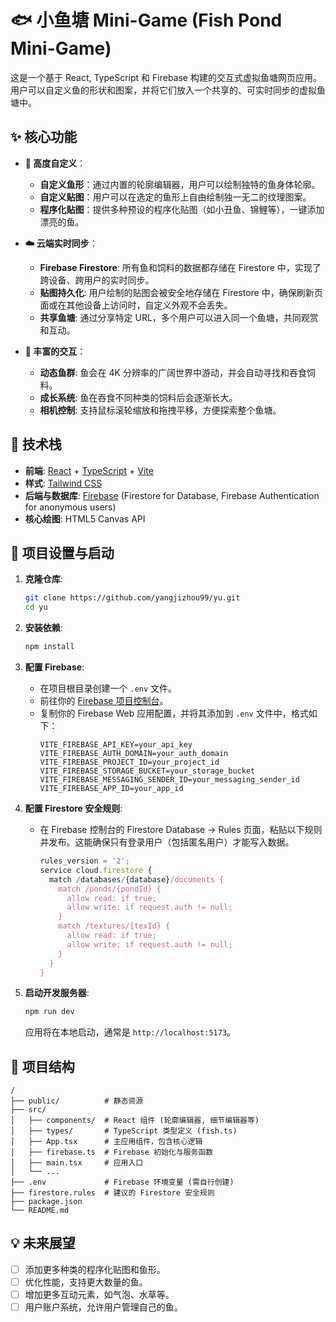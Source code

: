 # 🐟 小鱼塘 Mini-Game (Fish Pond Mini-Game)

这是一个基于 React, TypeScript 和 Firebase 构建的交互式虚拟鱼塘网页应用。用户可以自定义鱼的形状和图案，并将它们放入一个共享的、可实时同步的虚拟鱼塘中。

 <!-- 建议替换为你的应用截图 -->

## ✨ 核心功能

- **🎨 高度自定义**：
  - **自定义鱼形**：通过内置的轮廓编辑器，用户可以绘制独特的鱼身体轮廓。
  - **自定义贴图**：用户可以在选定的鱼形上自由绘制独一无二的纹理图案。
  - **程序化贴图**：提供多种预设的程序化贴图（如小丑鱼、锦鲤等），一键添加漂亮的鱼。

- **☁️ 云端实时同步**：
  - **Firebase Firestore**: 所有鱼和饲料的数据都存储在 Firestore 中，实现了跨设备、跨用户的实时同步。
  - **贴图持久化**: 用户绘制的贴图会被安全地存储在 Firestore 中，确保刷新页面或在其他设备上访问时，自定义外观不会丢失。
  - **共享鱼塘**: 通过分享特定 URL，多个用户可以进入同一个鱼塘，共同观赏和互动。

- **🐠 丰富的交互**：
  - **动态鱼群**: 鱼会在 4K 分辨率的广阔世界中游动，并会自动寻找和吞食饲料。
  - **成长系统**: 鱼在吞食不同种类的饲料后会逐渐长大。
  - **相机控制**: 支持鼠标滚轮缩放和拖拽平移，方便探索整个鱼塘。

## 🚀 技术栈

- **前端**: [React](https://reactjs.org/) + [TypeScript](https://www.typescriptlang.org/) + [Vite](https://vitejs.dev/)
- **样式**: [Tailwind CSS](https://tailwindcss.com/)
- **后端与数据库**: [Firebase](https://firebase.google.com/) (Firestore for Database, Firebase Authentication for anonymous users)
- **核心绘图**: HTML5 Canvas API

## 🔧 项目设置与启动

1.  **克隆仓库**:
    ```bash
    git clone https://github.com/yangjizhou99/yu.git
    cd yu
    ```

2.  **安装依赖**:
    ```bash
    npm install
    ```

3.  **配置 Firebase**:
    - 在项目根目录创建一个 `.env` 文件。
    - 前往你的 [Firebase 项目控制台](https://console.firebase.google.com/)。
    - 复制你的 Firebase Web 应用配置，并将其添加到 `.env` 文件中，格式如下：
      ```
      VITE_FIREBASE_API_KEY=your_api_key
      VITE_FIREBASE_AUTH_DOMAIN=your_auth_domain
      VITE_FIREBASE_PROJECT_ID=your_project_id
      VITE_FIREBASE_STORAGE_BUCKET=your_storage_bucket
      VITE_FIREBASE_MESSAGING_SENDER_ID=your_messaging_sender_id
      VITE_FIREBASE_APP_ID=your_app_id
      ```

4.  **配置 Firestore 安全规则**:
    - 在 Firebase 控制台的 Firestore Database -> Rules 页面，粘贴以下规则并发布。这能确保只有登录用户（包括匿名用户）才能写入数据。
      ```js
      rules_version = '2';
      service cloud.firestore {
        match /databases/{database}/documents {
          match /ponds/{pondId} {
            allow read: if true;
            allow write: if request.auth != null;
          }
          match /textures/{texId} {
            allow read: if true;
            allow write: if request.auth != null;
          }
        }
      }
      ```

5.  **启动开发服务器**:
    ```bash
    npm run dev
    ```
    应用将在本地启动，通常是 `http://localhost:5173`。

## 📁 项目结构

```
/
├── public/          # 静态资源
├── src/
│   ├── components/  # React 组件 (轮廓编辑器, 细节编辑器等)
│   ├── types/       # TypeScript 类型定义 (fish.ts)
│   ├── App.tsx      # 主应用组件，包含核心逻辑
│   ├── firebase.ts  # Firebase 初始化与服务函数
│   ├── main.tsx     # 应用入口
│   └── ...
├── .env             # Firebase 环境变量 (需自行创建)
├── firestore.rules  # 建议的 Firestore 安全规则
├── package.json
└── README.md
```

## 💡 未来展望

- [ ] 添加更多种类的程序化贴图和鱼形。
- [ ] 优化性能，支持更大数量的鱼。
- [ ] 增加更多互动元素，如气泡、水草等。
- [ ] 用户账户系统，允许用户管理自己的鱼。
